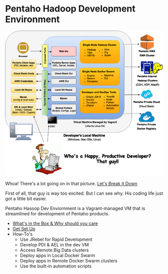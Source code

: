 # Pentaho Hadoop Development Environment

![Arch Diagram](pentaho-hadoop-dev-high-level-diagram.png)


Whoa!  There's a lot going on in that picture.  [Let's Break it Down](wiki/whats-in-the-box.md)

First of all, that guy is way too excited.  But I can see why.  His coding life just got a little bit  easier.

Pentaho Hasoop Dev Enviornment is a Vagrant-managed VM that is streamlined for development of Pentaho products.

* [What's in the Box & Why should you care](wiki/whats-in-the-box.md)
* [Get Set Up](wiki/getting-started.md)
* How-To's
  - Use JRebel for Rapid Development
  - Develop PDI & AEL in the dev VM
  - Access Remote Big Data clusters
  - Deploy apps in Local Docker Swarm
  - Deploy apps in Remote Docker Swarm clusters
  - Use the built-in automation scripts

